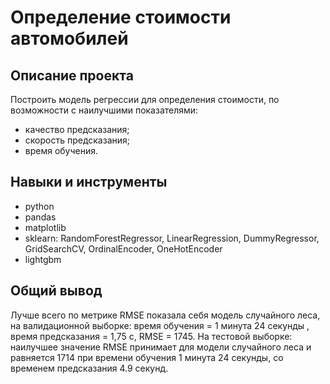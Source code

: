 # Определение стоимости автомобилей


## Описание проекта
Построить модель регрессии для определения стоимости, по возможности с наилучшими показателями:
- качество предсказания;
- скорость предсказания;
- время обучения.

## Навыки и инструменты
* python
* pandas
* matplotlib
* sklearn: RandomForestRegressor, LinearRegression, DummyRegressor, GridSearchCV, OrdinalEncoder, OneHotEncoder
* lightgbm

## Общий вывод
Лучше всего по метрике RMSE показала себя модель случайного леса, на валидационной выборке: время обучения = 1 минута 24 секунды , время предсказания = 1,75 с, RMSE = 1745. 
На тестовой выборке: наилучшее значение RMSE принимает для модели случайного леса и равняется 1714 при времени обучения 1 минута 24 секунды, со временем предсказания 4.9 секунд.


